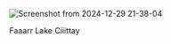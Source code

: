 ![Screenshot from 2024-12-29 21-38-04](https://github.com/user-attachments/assets/26db4019-d9ad-4b03-a3eb-5bf286718e40)

Faaarr Lake Ciiittay
